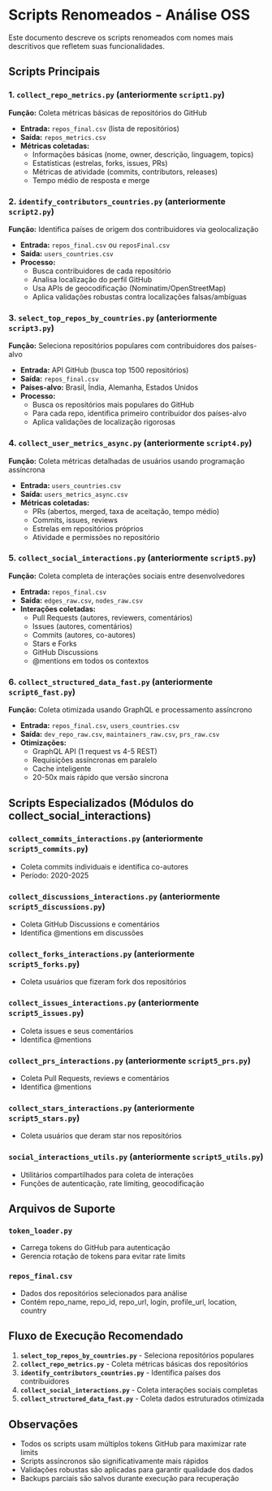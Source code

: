 # Scripts Renomeados - Análise OSS

Este documento descreve os scripts renomeados com nomes mais descritivos que refletem suas funcionalidades.

## Scripts Principais

### 1. `collect_repo_metrics.py` (anteriormente `script1.py`)
**Função:** Coleta métricas básicas de repositórios do GitHub
- **Entrada:** `repos_final.csv` (lista de repositórios)  
- **Saída:** `repos_metrics.csv`
- **Métricas coletadas:**
  - Informações básicas (nome, owner, descrição, linguagem, topics)
  - Estatísticas (estrelas, forks, issues, PRs)
  - Métricas de atividade (commits, contributors, releases)
  - Tempo médio de resposta e merge

### 2. `identify_contributors_countries.py` (anteriormente `script2.py`)
**Função:** Identifica países de origem dos contribuidores via geolocalização
- **Entrada:** `repos_final.csv` ou `reposFinal.csv`
- **Saída:** `users_countries.csv`
- **Processo:**
  - Busca contribuidores de cada repositório
  - Analisa localização do perfil GitHub
  - Usa APIs de geocodificação (Nominatim/OpenStreetMap)
  - Aplica validações robustas contra localizações falsas/ambíguas

### 3. `select_top_repos_by_countries.py` (anteriormente `script3.py`)
**Função:** Seleciona repositórios populares com contribuidores dos países-alvo
- **Entrada:** API GitHub (busca top 1500 repositórios)
- **Saída:** `repos_final.csv`
- **Países-alvo:** Brasil, Índia, Alemanha, Estados Unidos
- **Processo:**
  - Busca os repositórios mais populares do GitHub
  - Para cada repo, identifica primeiro contribuidor dos países-alvo
  - Aplica validações de localização rigorosas

### 4. `collect_user_metrics_async.py` (anteriormente `script4.py`)
**Função:** Coleta métricas detalhadas de usuários usando programação assíncrona
- **Entrada:** `users_countries.csv`
- **Saída:** `users_metrics_async.csv`
- **Métricas coletadas:**
  - PRs (abertos, merged, taxa de aceitação, tempo médio)
  - Commits, issues, reviews
  - Estrelas em repositórios próprios
  - Atividade e permissões no repositório

### 5. `collect_social_interactions.py` (anteriormente `script5.py`)
**Função:** Coleta completa de interações sociais entre desenvolvedores
- **Entrada:** `repos_final.csv`
- **Saída:** `edges_raw.csv`, `nodes_raw.csv`
- **Interações coletadas:**
  - Pull Requests (autores, reviewers, comentários)
  - Issues (autores, comentários)
  - Commits (autores, co-autores)
  - Stars e Forks
  - GitHub Discussions
  - @mentions em todos os contextos

### 6. `collect_structured_data_fast.py` (anteriormente `script6_fast.py`)
**Função:** Coleta otimizada usando GraphQL e processamento assíncrono
- **Entrada:** `repos_final.csv`, `users_countries.csv`
- **Saída:** `dev_repo_raw.csv`, `maintainers_raw.csv`, `prs_raw.csv`
- **Otimizações:**
  - GraphQL API (1 request vs 4-5 REST)
  - Requisições assíncronas em paralelo
  - Cache inteligente
  - 20-50x mais rápido que versão síncrona

## Scripts Especializados (Módulos do collect_social_interactions)

### `collect_commits_interactions.py` (anteriormente `script5_commits.py`)
- Coleta commits individuais e identifica co-autores
- Período: 2020-2025

### `collect_discussions_interactions.py` (anteriormente `script5_discussions.py`)
- Coleta GitHub Discussions e comentários
- Identifica @mentions em discussões

### `collect_forks_interactions.py` (anteriormente `script5_forks.py`)
- Coleta usuários que fizeram fork dos repositórios

### `collect_issues_interactions.py` (anteriormente `script5_issues.py`)
- Coleta issues e seus comentários
- Identifica @mentions

### `collect_prs_interactions.py` (anteriormente `script5_prs.py`)
- Coleta Pull Requests, reviews e comentários
- Identifica @mentions

### `collect_stars_interactions.py` (anteriormente `script5_stars.py`)
- Coleta usuários que deram star nos repositórios

### `social_interactions_utils.py` (anteriormente `script5_utils.py`)
- Utilitários compartilhados para coleta de interações
- Funções de autenticação, rate limiting, geocodificação

## Arquivos de Suporte

### `token_loader.py`
- Carrega tokens do GitHub para autenticação
- Gerencia rotação de tokens para evitar rate limits

### `repos_final.csv`
- Dados dos repositórios selecionados para análise
- Contém repo_name, repo_id, repo_url, login, profile_url, location, country

## Fluxo de Execução Recomendado

1. **`select_top_repos_by_countries.py`** - Seleciona repositórios populares
2. **`collect_repo_metrics.py`** - Coleta métricas básicas dos repositórios
3. **`identify_contributors_countries.py`** - Identifica países dos contribuidores
4. **`collect_social_interactions.py`** - Coleta interações sociais completas
5. **`collect_structured_data_fast.py`** - Coleta dados estruturados otimizada

## Observações

- Todos os scripts usam múltiplos tokens GitHub para maximizar rate limits
- Scripts assíncronos são significativamente mais rápidos
- Validações robustas são aplicadas para garantir qualidade dos dados
- Backups parciais são salvos durante execução para recuperação